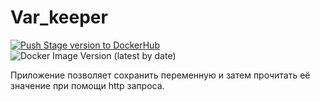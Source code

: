 # Var_keeper

[![Push Stage version to DockerHub](https://github.com/AndreyVorotnikov/var_keeper/actions/workflows/staging.yml/badge.svg)](https://github.com/AndreyVorotnikov/var_keeper/actions/workflows/staging.yml) ![Docker Image Version (latest by date)](https://img.shields.io/docker/v/vorotnik/var_keeper?label=build%20for%20commit&sort=date)

Приложение позволяет сохранить переменную и затем прочитать её значение при помощи http запроса.

